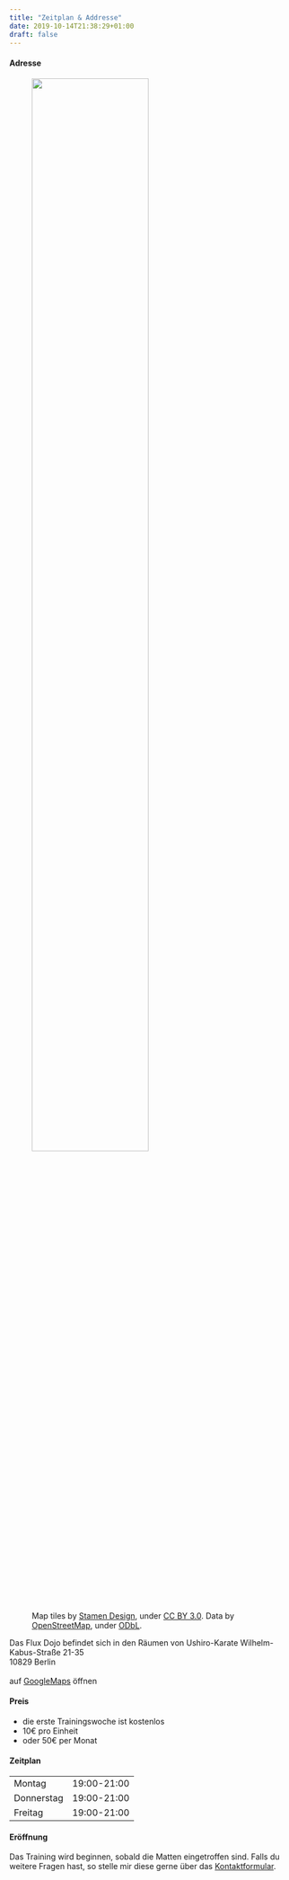```yaml
---
title: "Zeitplan & Addresse"
date: 2019-10-14T21:38:29+01:00
draft: false
---
```


<h4 class="alert alert-info">Adresse</h4>

<div class="overflow-hidden mb-5">
  <figure>
    <img src="/img/map/dojo-location.jpg" loading="lazy" class="float-right" width="70%"/>
    <figcaption class="float-right">
        Map tiles by <a href="http://stamen.com">Stamen Design</a>, under <a href="http://creativecommons.org/licenses/by/3.0">CC BY 3.0</a>. Data by <a href="http://openstreetmap.org">OpenStreetMap</a>, under <a href="http://www.openstreetmap.org/copyright">ODbL</a>.
    </figcaption>
  </figure>

  Das Flux Dojo befindet sich in den Räumen von Ushiro-Karate
  Wilhelm-Kabus-Straße 21-35<br>
  10829 Berlin<br><br>
  auf 
  <a href="https://www.google.com/maps/place/Flux+Aikido/@52.4822842,13.3654598,17z/data=!3m1!4b1!4m6!3m5!1s0x47a84f915a40cb01:0x5c50a918368a573e!8m2!3d52.482281!4d13.3680347!16s%2Fg%2F11rms4k9xl?entry=ttu" target="_blank">GoogleMaps</a>
  öffnen
</div>

<h4 class="alert alert-info">Preis</h4>
<ul>
  <li>die erste Trainingswoche ist kostenlos</li>
  <li>10€ pro Einheit</li>
  <li>oder 50€ per Monat</li>
</ul>

<h4 class="alert alert-info">Zeitplan</h4>
<table>
<tr><td>Montag</td><td>19:00-21:00</td></tr>
<tr><td>Donnerstag</td><td>19:00-21:00</td></tr>
<tr><td>Freitag</td><td>19:00-21:00</td></tr>
</table>

<h4 class="alert alert-info">Eröffnung</h4>
Das Training wird beginnen, sobald die Matten eingetroffen sind.
Falls du weitere Fragen hast, so stelle mir diese gerne über das <a href="../contact">Kontaktformular</a>.
